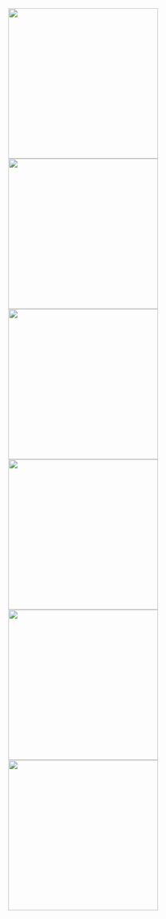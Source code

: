 <img src="https://github.com/user-attachments/assets/e15f409e-40d3-411f-a846-8e7ff3400408" width="300"/>
<img src="https://github.com/user-attachments/assets/38650f8c-d5d4-4d5f-b195-b206f89ae282" width="300"/>
<img src="https://github.com/user-attachments/assets/72739ca9-33dc-41ba-b4c8-d28f531588d8" width="300"/>
<img src="https://github.com/user-attachments/assets/fb3e14b1-5661-4533-a178-7db135d3ad75" width="300"/>
<img src="https://github.com/user-attachments/assets/aea0ef64-6a9d-42a7-9e7d-e8e51375a41c" width="300"/>
<img src="https://github.com/user-attachments/assets/d9bb702f-297c-4db6-8ad7-4be0e4b3d389" width="300"/>
